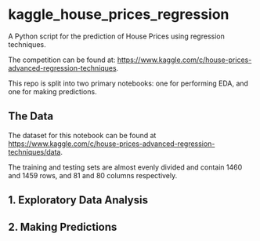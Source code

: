 # kaggle_house_prices_regression
A Python script for the prediction of House Prices using regression techniques.

The competition can be found at: https://www.kaggle.com/c/house-prices-advanced-regression-techniques.

This repo is split into two primary notebooks: one for performing EDA, and one for making predictions.

## The Data

The dataset for this notebook can be found at https://www.kaggle.com/c/house-prices-advanced-regression-techniques/data.

The training and testing sets are almost evenly divided and contain 1460 and 1459 rows, and 81 and 80 columns respectively.

## 1. Exploratory Data Analysis


## 2. Making Predictions


